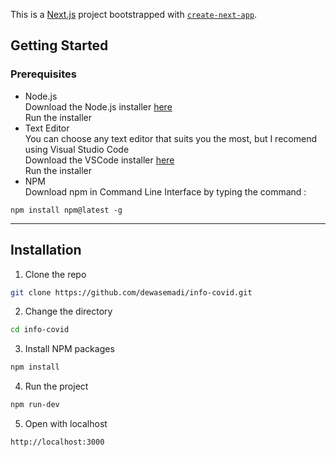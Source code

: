 This is a [Next.js](https://nextjs.org/) project bootstrapped with [`create-next-app`](https://github.com/vercel/next.js/tree/canary/packages/create-next-app).

## Getting Started

### Prerequisites
- Node.js<br>
  Download the Node.js installer [here](https://nodejs.org/en/download/)<br>
  Run the installer
- Text Editor<br>
  You can choose any text editor that suits you the most, but I recomend using Visual Studio Code<br>
  Download the VSCode installer [here](https://code.visualstudio.com/download)<br>
  Run the installer
- NPM<br>
  Download npm in Command Line Interface by typing the command :<br>

```
npm install npm@latest -g
```

---

## Installation

1. Clone the repo

```bash
git clone https://github.com/dewasemadi/info-covid.git
```

2. Change the directory

```bash
cd info-covid
```

3. Install NPM packages

```bash
npm install
```

4. Run the project

```bash
npm run-dev
```

5. Open with localhost

```bash
http://localhost:3000
```
